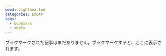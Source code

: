 ```yaml
---
mood: Lighthearted
categories: Empty
tags:
  - bookmark
  - empty
---
```

ブックマークされた記事はまだありません。ブックマークすると、ここに表示されます。